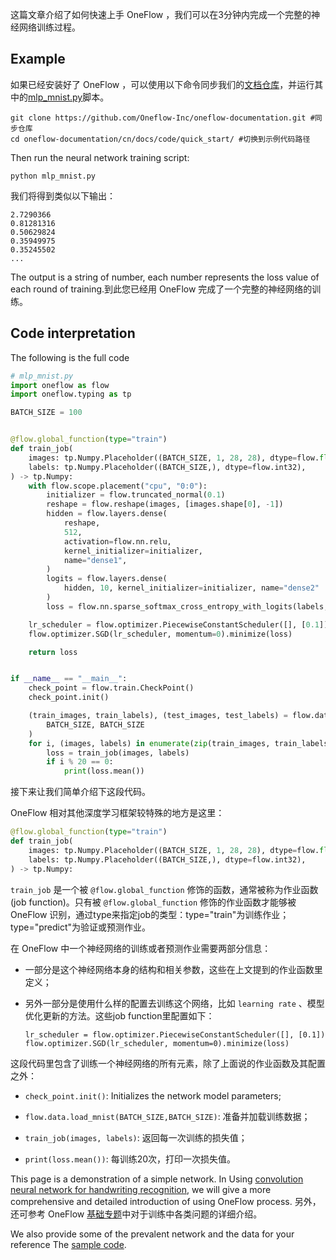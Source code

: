这篇文章介绍了如何快速上手 OneFlow ，我们可以在3分钟内完成一个完整的神经网络训练过程。

## Example
如果已经安装好了 OneFlow ，可以使用以下命令同步我们的[文档仓库](https://github.com/Oneflow-Inc/oneflow-documentation.git)，并运行其中的[mlp_mnist.py](https://github.com/Oneflow-Inc/oneflow-documentation/blob/master/cn/docs/code/quick_start/mlp_mnist.py)脚本。

```shell
git clone https://github.com/Oneflow-Inc/oneflow-documentation.git #同步仓库
cd oneflow-documentation/cn/docs/code/quick_start/ #切换到示例代码路径
```

Then run the neural network training script:
```shell
python mlp_mnist.py
```

我们将得到类似以下输出：
```
2.7290366
0.81281316
0.50629824
0.35949975
0.35245502
...
```

The output is a string of number, each number represents the loss value of each round of training.到此您已经用 OneFlow 完成了一个完整的神经网络的训练。

## Code interpretation
The following is the full code
```python
# mlp_mnist.py
import oneflow as flow
import oneflow.typing as tp

BATCH_SIZE = 100


@flow.global_function(type="train")
def train_job(
    images: tp.Numpy.Placeholder((BATCH_SIZE, 1, 28, 28), dtype=flow.float),
    labels: tp.Numpy.Placeholder((BATCH_SIZE,), dtype=flow.int32),
) -> tp.Numpy:
    with flow.scope.placement("cpu", "0:0"):
        initializer = flow.truncated_normal(0.1)
        reshape = flow.reshape(images, [images.shape[0], -1])
        hidden = flow.layers.dense(
            reshape,
            512,
            activation=flow.nn.relu,
            kernel_initializer=initializer,
            name="dense1",
        )
        logits = flow.layers.dense(
            hidden, 10, kernel_initializer=initializer, name="dense2"
        )
        loss = flow.nn.sparse_softmax_cross_entropy_with_logits(labels, logits)

    lr_scheduler = flow.optimizer.PiecewiseConstantScheduler([], [0.1])
    flow.optimizer.SGD(lr_scheduler, momentum=0).minimize(loss)

    return loss


if __name__ == "__main__":
    check_point = flow.train.CheckPoint()
    check_point.init()

    (train_images, train_labels), (test_images, test_labels) = flow.data.load_mnist(
        BATCH_SIZE, BATCH_SIZE
    )
    for i, (images, labels) in enumerate(zip(train_images, train_labels)):
        loss = train_job(images, labels)
        if i % 20 == 0:
            print(loss.mean())
```

接下来让我们简单介绍下这段代码。

OneFlow 相对其他深度学习框架较特殊的地方是这里：
```python
@flow.global_function(type="train")
def train_job(
    images: tp.Numpy.Placeholder((BATCH_SIZE, 1, 28, 28), dtype=flow.float),
    labels: tp.Numpy.Placeholder((BATCH_SIZE,), dtype=flow.int32),
) -> tp.Numpy:
```
`train_job` 是一个被 `@flow.global_function` 修饰的函数，通常被称为作业函数(job function)。只有被 `@flow.global_function` 修饰的作业函数才能够被 OneFlow 识别，通过type来指定job的类型：type="train"为训练作业；type="predict"为验证或预测作业。

在 OneFlow 中一个神经网络的训练或者预测作业需要两部分信息：

* 一部分是这个神经网络本身的结构和相关参数，这些在上文提到的作业函数里定义；

* 另外一部分是使用什么样的配置去训练这个网络，比如 `learning rate` 、模型优化更新的方法。这些job function里配置如下：

  `lr_scheduler = flow.optimizer.PiecewiseConstantScheduler([], [0.1])` `flow.optimizer.SGD(lr_scheduler, momentum=0).minimize(loss)`

这段代码里包含了训练一个神经网络的所有元素，除了上面说的作业函数及其配置之外：

- `check_point.init()`: Initializes the network model parameters;

- `flow.data.load_mnist(BATCH_SIZE,BATCH_SIZE)`: 准备并加载训练数据；

- `train_job(images, labels)`: 返回每一次训练的损失值；

- `print(loss.mean())`: 每训练20次，打印一次损失值。



This page is a demonstration of a simple network. In Using [convolution neural network for handwriting recognition](lenet_mnist.md), we will give a more comprehensive and detailed introduction of using OneFlow process. 另外，还可参考 OneFlow [基础专题](../basics_topics/data_input.md)中对于训练中各类问题的详细介绍。


We also provide some of the prevalent network and the data for your reference The [sample code](https://github.com/Oneflow-Inc/OneFlow-Benchmark).




